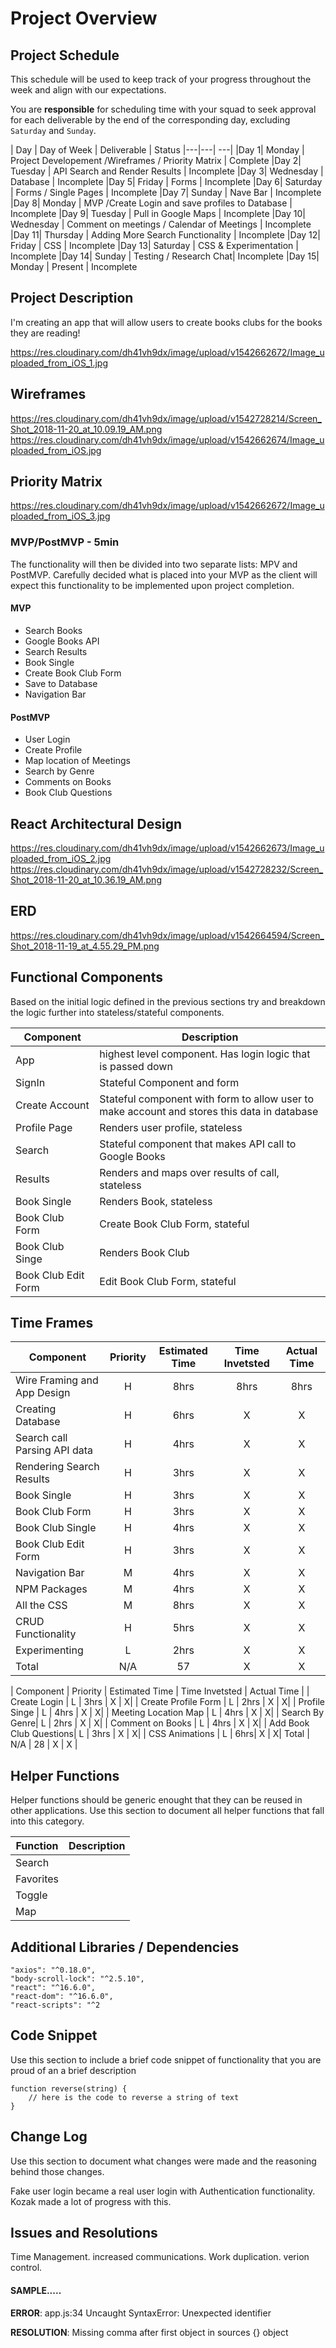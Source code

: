 # Project Overview

## Project Schedule

This schedule will be used to keep track of your progress throughout the week and align with our expectations.  

You are **responsible** for scheduling time with your squad to seek approval for each deliverable by the end of the corresponding day, excluding `Saturday` and `Sunday`.

|  Day | Day of Week | Deliverable | Status
|---|---| ---|
|Day 1| Monday  | Project Developement /Wireframes / Priority Matrix | Complete
|Day 2| Tuesday  | API Search and Render Results | Incomplete
|Day 3| Wednesday | Database |  Incomplete
|Day 5| Friday  |  Forms  | Incomplete
|Day 6| Saturday  | Forms / Single Pages  | Incomplete
|Day 7| Sunday  | Nave Bar | Incomplete
|Day 8| Monday  | MVP /Create Login and save profiles to Database | Incomplete
|Day 9| Tuesday  | Pull in Google Maps | Incomplete
|Day 10| Wednesday  | Comment on meetings / Calendar of Meetings | Incomplete
|Day 11| Thursday  | Adding More Search Functionality  | Incomplete
|Day 12| Friday  | CSS | Incomplete
|Day 13| Saturday  | CSS & Experimentation | Incomplete
|Day 14| Sunday  | Testing / Research Chat| Incomplete
|Day 15| Monday  | Present | Incomplete



## Project Description

I'm creating an app that will allow users to create books clubs for the books they are reading!

https://res.cloudinary.com/dh41vh9dx/image/upload/v1542662672/Image_uploaded_from_iOS_1.jpg

## Wireframes
https://res.cloudinary.com/dh41vh9dx/image/upload/v1542728214/Screen_Shot_2018-11-20_at_10.09.19_AM.png
https://res.cloudinary.com/dh41vh9dx/image/upload/v1542662674/Image_uploaded_from_iOS.jpg

## Priority Matrix

https://res.cloudinary.com/dh41vh9dx/image/upload/v1542662672/Image_uploaded_from_iOS_3.jpg

### MVP/PostMVP - 5min

The functionality will then be divided into two separate lists: MPV and PostMVP.  Carefully decided what is placed into your MVP as the client will expect this functionality to be implemented upon project completion.  

#### MVP 

- Search Books
- Google Books API
- Search Results
- Book Single
- Create Book Club Form
- Save to Database
- Navigation Bar

#### PostMVP 

- User Login
- Create Profile
- Map location of Meetings
- Search by Genre
- Comments on Books 
- Book Club Questions

## React Architectural Design

https://res.cloudinary.com/dh41vh9dx/image/upload/v1542662673/Image_uploaded_from_iOS_2.jpg
https://res.cloudinary.com/dh41vh9dx/image/upload/v1542728232/Screen_Shot_2018-11-20_at_10.36.19_AM.png

## ERD 

https://res.cloudinary.com/dh41vh9dx/image/upload/v1542664594/Screen_Shot_2018-11-19_at_4.55.29_PM.png

## Functional Components

Based on the initial logic defined in the previous sections try and breakdown the logic further into stateless/stateful components. 

| Component | Description | 
| --- | --- |  
| App | highest level component. Has login logic that is passed down | 
| SignIn  | Stateful Component and form   | 
| Create Account | Stateful component with form to allow user to make account and stores this data in database | 
| Profile Page | Renders user profile, stateless | 
| Search | Stateful component that makes API call to Google Books | 
| Results | Renders and maps over results of call, stateless | 
| Book Single | Renders Book, stateless  | 
| Book Club Form | Create Book Club Form, stateful |
| Book Club Singe | Renders Book Club  | 
| Book Club Edit Form| Edit Book Club Form, stateful | 

## Time Frames


| Component | Priority | Estimated Time | Time Invetsted | Actual Time |
| --- | :---: |  :---: | :---: | :---: |
| Wire Framing and App Design | H | 8hrs| 8hrs | 8hrs |
| Creating Database | H | 6hrs| X | X|
| Search call Parsing API data | H | 4hrs| X | X|
| Rendering Search Results | H | 3hrs| X | X|
| Book Single | H | 3hrs| X | X|
| Book Club Form  | H | 3hrs| X | X|
| Book Club Single | H | 4hrs| X | X |
| Book Club Edit Form  | H | 3hrs| X | X|
| Navigation Bar | M | 4hrs| X | X|
| NPM Packages| M | 4hrs| X | X|
| All the CSS | M | 8hrs | X | X|
| CRUD Functionality | H | 5hrs| X | X|
| Experimenting | L | 2hrs | X | X|
| Total | N/A | 57 | X | X |

| Component | Priority | Estimated Time | Time Invetsted | Actual Time |
| Create Login | L | 3hrs | X | X|
| Create Profile Form | L | 2hrs | X | X|
| Profile Singe | L | 4hrs | X | X|
| Meeting Location Map | L | 4hrs | X | X|
| Search By Genre| L | 2hrs | X | X|
| Comment on Books | L | 4hrs | X | X|
| Add Book Club Questions| L | 3hrs | X | X|
| CSS Animations | L | 6hrs| X | X|
 Total | N/A | 28 | X | X |




## Helper Functions
Helper functions should be generic enought that they can be reused in other applications. Use this section to document all helper functions that fall into this category.

| Function | Description | 
| --- | :---: |  
| Search
| Favorites
| Toggle 
| Map 

## Additional Libraries / Dependencies
    "axios": "^0.18.0",
    "body-scroll-lock": "^2.5.10",
    "react": "^16.6.0",
    "react-dom": "^16.6.0",
    "react-scripts": "^2

## Code Snippet

Use this section to include a brief code snippet of functionality that you are proud of an a brief description  

```
function reverse(string) {
    // here is the code to reverse a string of text
}
```

## Change Log
 Use this section to document what changes were made and the reasoning behind those changes.  

 Fake user login became a real user login with Authentication functionality. Kozak made a lot of progress with this. 

## Issues and Resolutions
Time Management. increased communications. Work duplication. verion control. 

#### SAMPLE.....
**ERROR**: app.js:34 Uncaught SyntaxError: Unexpected identifier          

**RESOLUTION**: Missing comma after first object in sources {} object